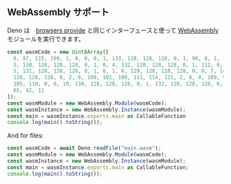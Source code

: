<!-- ## WebAssembly support -->
## WebAssembly サポート

<!--
Deno can execute [WebAssembly](https://webassembly.org/) modules with the same
interfaces that
[browsers provide](https://developer.mozilla.org/en-US/docs/WebAssembly).
-->
Deno は　[browsers provide](https://developer.mozilla.org/en-US/docs/WebAssembly) と同じインターフェースと使って [WebAssembly](https://webassembly.org/) モジュールを実行できます。

<!-- deno-fmt-ignore -->

```ts
const wasmCode = new Uint8Array([
  0, 97, 115, 109, 1, 0, 0, 0, 1, 133, 128, 128, 128, 0, 1, 96, 0, 1, 127,
  3, 130, 128, 128, 128, 0, 1, 0, 4, 132, 128, 128, 128, 0, 1, 112, 0, 0,
  5, 131, 128, 128, 128, 0, 1, 0, 1, 6, 129, 128, 128, 128, 0, 0, 7, 145,
  128, 128, 128, 0, 2, 6, 109, 101, 109, 111, 114, 121, 2, 0, 4, 109, 97,
  105, 110, 0, 0, 10, 138, 128, 128, 128, 0, 1, 132, 128, 128, 128, 0, 0,
  65, 42, 11
]);
const wasmModule = new WebAssembly.Module(wasmCode);
const wasmInstance = new WebAssembly.Instance(wasmModule);
const main = wasmInstance.exports.main as CallableFunction
console.log(main().toString());
```
And for files:

```ts
const wasmCode = await Deno.readFile("main.wasm");
const wasmModule = new WebAssembly.Module(wasmCode);
const wasmInstance = new WebAssembly.Instance(wasmModule);
const main = wasmInstance.exports.main as CallableFunction;
console.log(main().toString());
```
